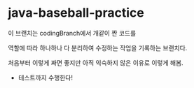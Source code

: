# java-baseball-practice

이 브랜치는 codingBranch에서 개같이 짠 코드를

역할에 따라 하나하나 다 분리하여 수정하는 작업을 기록하는 브랜치다.

처음부터 이렇게 짜면 좋지만 아직 익숙하지 않은 이유로 이렇게 해봄.

* 테스트까지 수행한다!
